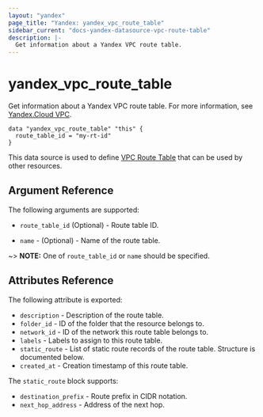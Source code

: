 ```yaml
---
layout: "yandex"
page_title: "Yandex: yandex_vpc_route_table"
sidebar_current: "docs-yandex-datasource-vpc-route-table"
description: |-
  Get information about a Yandex VPC route table.
---
```


# yandex\_vpc\_route\_table

Get information about a Yandex VPC route table. For more information, see
[Yandex.Cloud VPC](https://cloud.yandex.com/docs/vpc/concepts/index).

```hcl
data "yandex_vpc_route_table" "this" {
  route_table_id = "my-rt-id"
}
```

This data source is used to define [VPC Route Table] that can be used by other resources.

## Argument Reference

The following arguments are supported:

* `route_table_id` (Optional) - Route table ID.

* `name` - (Optional) - Name of the route table. 

~> **NOTE:** One of `route_table_id` or `name` should be specified.

## Attributes Reference

The following attribute is exported:

* `description` - Description of the route table.
* `folder_id` - ID of the folder that the resource belongs to.
* `network_id` - ID of the network this route table belongs to.
* `labels` - Labels to assign to this route table.
* `static_route` - List of static route records of the route table. Structure is documented below.
* `created_at` - Creation timestamp of this route table.

The `static_route` block supports:
		
* `destination_prefix` - Route prefix in CIDR notation.
* `next_hop_address` - Address of the next hop.

[VPC Route Table]: https://cloud.yandex.com/docs/vpc/concepts/
